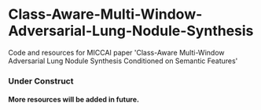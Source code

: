 # Class-Aware-Multi-Window-Adversarial-Lung-Nodule-Synthesis
Code and resources for MICCAI paper 'Class-Aware Multi-Window Adversarial Lung Nodule Synthesis Conditioned on Semantic Features'

### Under Construct  
#### More resources will be added in future.
